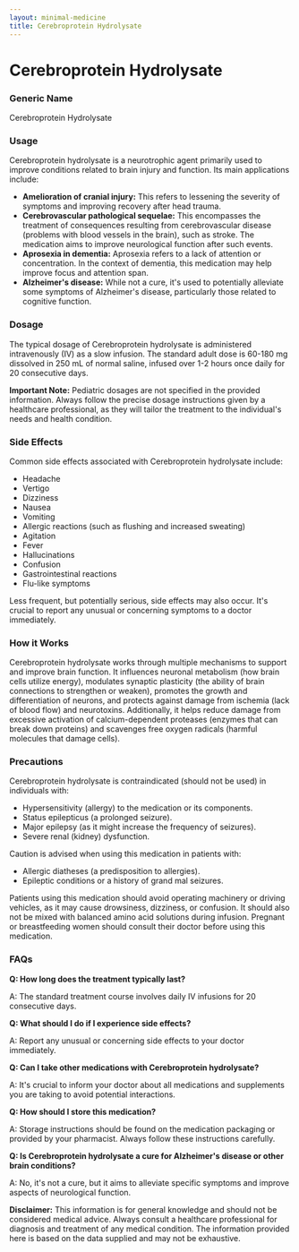 ```yaml
---
layout: minimal-medicine
title: Cerebroprotein Hydrolysate
---
```


# Cerebroprotein Hydrolysate
### Generic Name
Cerebroprotein Hydrolysate

### Usage

Cerebroprotein hydrolysate is a neurotrophic agent primarily used to improve conditions related to brain injury and function.  Its main applications include:

* **Amelioration of cranial injury:** This refers to lessening the severity of symptoms and improving recovery after head trauma.
* **Cerebrovascular pathological sequelae:**  This encompasses the treatment of consequences resulting from cerebrovascular disease (problems with blood vessels in the brain), such as stroke. The medication aims to improve neurological function after such events.
* **Aprosexia in dementia:**  Aprosexia refers to a lack of attention or concentration.  In the context of dementia, this medication may help improve focus and attention span.
* **Alzheimer's disease:** While not a cure, it's used to potentially alleviate some symptoms of Alzheimer's disease, particularly those related to cognitive function.


### Dosage

The typical dosage of Cerebroprotein hydrolysate is administered intravenously (IV) as a slow infusion.  The standard adult dose is 60-180 mg dissolved in 250 mL of normal saline, infused over 1-2 hours once daily for 20 consecutive days.  

**Important Note:**  Pediatric dosages are not specified in the provided information.  Always follow the precise dosage instructions given by a healthcare professional, as they will tailor the treatment to the individual's needs and health condition.  

### Side Effects

Common side effects associated with Cerebroprotein hydrolysate include:

* Headache
* Vertigo
* Dizziness
* Nausea
* Vomiting
* Allergic reactions (such as flushing and increased sweating)
* Agitation
* Fever
* Hallucinations
* Confusion
* Gastrointestinal reactions
* Flu-like symptoms

Less frequent, but potentially serious, side effects may also occur.  It's crucial to report any unusual or concerning symptoms to a doctor immediately.

### How it Works

Cerebroprotein hydrolysate works through multiple mechanisms to support and improve brain function.  It influences neuronal metabolism (how brain cells utilize energy), modulates synaptic plasticity (the ability of brain connections to strengthen or weaken), promotes the growth and differentiation of neurons, and protects against damage from ischemia (lack of blood flow) and neurotoxins.  Additionally, it helps reduce damage from excessive activation of calcium-dependent proteases (enzymes that can break down proteins) and scavenges free oxygen radicals (harmful molecules that damage cells).

### Precautions

Cerebroprotein hydrolysate is contraindicated (should not be used) in individuals with:

* Hypersensitivity (allergy) to the medication or its components.
* Status epilepticus (a prolonged seizure).
* Major epilepsy (as it might increase the frequency of seizures).
* Severe renal (kidney) dysfunction.

Caution is advised when using this medication in patients with:

* Allergic diatheses (a predisposition to allergies).
* Epileptic conditions or a history of grand mal seizures.

Patients using this medication should avoid operating machinery or driving vehicles, as it may cause drowsiness, dizziness, or confusion.  It should also not be mixed with balanced amino acid solutions during infusion.  Pregnant or breastfeeding women should consult their doctor before using this medication.


### FAQs

**Q: How long does the treatment typically last?**

A: The standard treatment course involves daily IV infusions for 20 consecutive days.

**Q: What should I do if I experience side effects?**

A: Report any unusual or concerning side effects to your doctor immediately.

**Q: Can I take other medications with Cerebroprotein hydrolysate?**

A:  It's crucial to inform your doctor about all medications and supplements you are taking to avoid potential interactions.

**Q: How should I store this medication?**

A:  Storage instructions should be found on the medication packaging or provided by your pharmacist.  Always follow these instructions carefully.

**Q: Is Cerebroprotein hydrolysate a cure for Alzheimer's disease or other brain conditions?**

A:  No, it's not a cure, but it aims to alleviate specific symptoms and improve aspects of neurological function.


**Disclaimer:** This information is for general knowledge and should not be considered medical advice. Always consult a healthcare professional for diagnosis and treatment of any medical condition.  The information provided here is based on the data supplied and may not be exhaustive.
